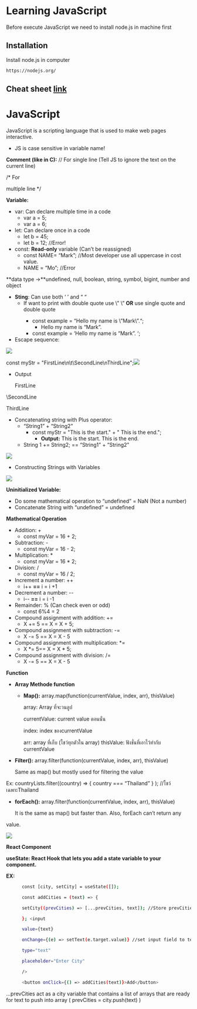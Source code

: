 # Learning JavaScript

Before execute JavaScript we need to install node.js in machine first


## Installation

Install node.js in computer

```bash
https://nodejs.org/
```
Cheat sheet <a href="https://docs.google.com/document/d/167IRWkBE4F1IOebB2pc4FdUcppPGUpvl_gqIJb-pWWA/edit?usp=sharing"> link </a>
--------------------------------------------------------------------------------------------------------------------------
# JavaScript

JavaScript is a scripting language that is used to make web pages interactive.

- JS is case sensitive in variable name!

**Comment (like in C):** // For single line (Tell JS to ignore the text on the current line)

/\* For

multiple line \*/

**Variable:**

- var: Can declare multiple time in a code
  - var a = 5;
  - var a = 6;
- let: Can declare once in a code
  - let b = 45;
  - let b = 12; //Error!
- const: **Read-only** variable (Can’t be reassigned)
  - const NAME= “Mark”; //Most developer use all uppercase in cost value.
  - NAME = “Mo”; //Error

**data type →**undefined, null, boolean, string, symbol, bigint, number and object

- **Sting**: Can use both ‘ ’ and “ “
  - If want to print with double quote use \” <Text> \” **OR** use single quote and double quote
    - const example = “Hello my name is \”Mark\”.“;
      - Hello my name is “Mark”.
    - const example = ‘Hello my name is “Mark”. ‘;
- Escape sequence:

![](Aspose.Words.d93b5135-9475-43a0-ac17-0778ad5fe611.001.png)

const myStr = "FirstLine\n\t\\SecondLine\nThirdLine";![](Aspose.Words.d93b5135-9475-43a0-ac17-0778ad5fe611.002.png)

- Output

  FirstLine

\SecondLine

ThirdLine

- Concatenating string with Plus operator:
  - “String1” + “String2”
    - const myStr = "This is the start." + " This is the end.";
      - **Output:** This is the start. This is the end.
  - String 1 += String2; == “String1” + “String2”

![](Aspose.Words.d93b5135-9475-43a0-ac17-0778ad5fe611.003.png)

- Constructing Strings with Variables

![](Aspose.Words.d93b5135-9475-43a0-ac17-0778ad5fe611.004.png)

**Uninitialized Variable:**

- Do some mathematical operation to “undefined” = NaN (Not a number)
- Concatenate String with “undefined” = undefined

**Mathematical Operation**

- Addition: +
  - const myVar = 16 + 2;
- Subtraction: -
  - const myVar = 16 - 2;
- Multiplication: \*
  - const myVar = 16 \* 2;
- Division: /
  - const myVar = 16 / 2;
- Increment a number: ++
  - i++ **==** i = i +1
- Decrement a number: --
  - i-- **==** i = i -1
- Remainder: % (Can check even or odd)
  - const 6%4 = 2
- Compound assignment with addition: +=
  - X += 5 == X = X + 5;
- Compound assignment with subtraction: -=
  - X -= 5 == X = X - 5
- Compound assignment with multiplication: \*=
  - X \*= 5== X = X \* 5;
- Compound assignment with division: /=
  - X -= 5 == X = X - 5

**Function**

- **Array Methode function**

  - **Map():** array.map(function(currentValue, index, arr), thisValue)

    array: Array ที่จะวนลูป

    currentValue: current value ตอนนั่น

    index: index ของcurrentValue

    arr: array ที่เก็บ (โชว์ทุกตัวใน array) thisValue: ฟังชั่นที่เอาไว้ทํากับ currentValue

- **Filter():** array.filter(function(currentValue, index, arr), thisValue)

  Same as map() but mostly used for filtering the value

Ex: countryLists.filter((country) => { country === “Thailand” } ); //โชว์เฉพาะThailand

- **forEach():** array.filter(function(currentValue, index, arr), thisValue)

  It is the same as map() but faster than. Also, forEach can’t return any

value.

![](Aspose.Words.d93b5135-9475-43a0-ac17-0778ad5fe611.005.png)

**React Component**

**useState: React Hook that lets you add a state variable to your component.**

**EX:**

```bash
      const [city, setCity] = useState([]);

      const addCities = (text) => {

      setCity((prevCities) => [...prevCities, text]); //Store prevCities as a temporary var.

      }; <input

      value={text}

      onChange={(e) => setText(e.target.value)} //set input field to text variable name="city"

      type="text"

      placeholder="Enter City"

      />

      <button onClick={() => addCities(text)}>Add</button>
```

…prevCities act as a city variable that contains a list of arrays that are ready for text to push into array ( prevCities = city.push(text) )
